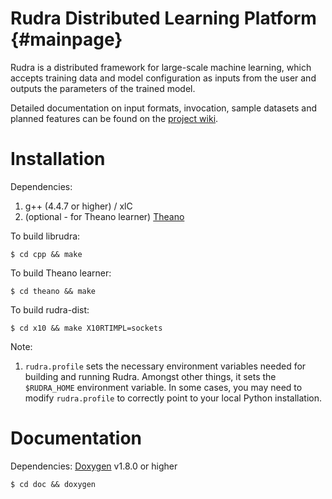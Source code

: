 # Rudra Distributed Learning Platform                         {#mainpage}

Rudra is a distributed framework for large-scale machine learning, which accepts training data and model configuration as inputs from the user and outputs the parameters of the trained model.

Detailed documentation on input formats, invocation, sample datasets and planned features can be found on the [project wiki](https://github.com/saraswat/rudra-dist/wiki).

# Installation

Dependencies:
1. g++ (4.4.7 or higher) / xlC
2. (optional - for Theano learner) [Theano](http://deeplearning.net/software/theano/)

To build librudra:

    $ cd cpp && make

To build Theano learner:

    $ cd theano && make

To build rudra-dist:

    $ cd x10 && make X10RTIMPL=sockets

Note:
1. `rudra.profile` sets the necessary environment variables needed for building and running Rudra. Amongst other things, it sets the `$RUDRA_HOME` environment variable. In some cases, you may need to modify `rudra.profile` to correctly point to your local Python installation. 

# Documentation

Dependencies: [Doxygen](http://www.stack.nl/~dimitri/doxygen/) v1.8.0 or higher

    $ cd doc && doxygen
